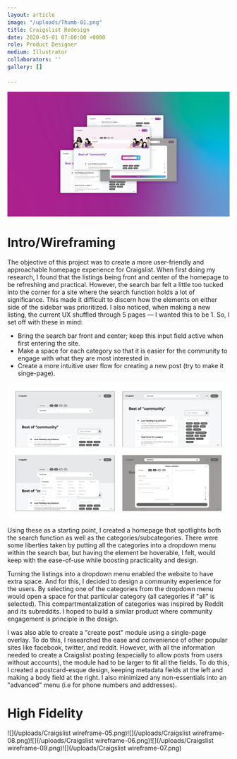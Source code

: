 ```yaml
---
layout: article
image: "/uploads/Thumb-01.png"
title: Craigslist Redesign
date: 2020-05-01 07:00:00 +0000
role: Product Designer
medium: Illustrator
collaborators: ''
gallery: []

---
```

![](/uploads/Thumb-01.png)

# Intro/Wireframing

The objective of this project was to create a more user-friendly and approachable homepage experience for Craigslist. When first doing my research, I found that the listings being front and center of the homepage to be refreshing and practical. However, the search bar felt a little too tucked into the corner for a site where the search function holds a lot of significance. This made it difficult to discern how the elements on either side of the sidebar was prioritized. I also noticed, when making a new listing, the current UX shuffled through 5 pages — I wanted this to be 1. So, I set off with these in mind:

* Bring the search bar front and center; keep this input field active when first entering the site.
* Make a space for each category so that it is easier for the community to engage with what they are most interested in.
* Create a more intuitive user flow for creating a new post (try to make it singe-page).

![](/uploads/Untitled-2-01.png)

Using these as a starting point, I created a homepage that spotlights both the search function as well as the categories/subcategories. There were some liberties taken by putting all the categories into a dropdown menu within the search bar, but having the element be hoverable, I felt, would keep with the ease-of-use while boosting practicality and design.

Turning the listings into a dropdown menu enabled the website to have extra space. And for this, I decided to design a community experience for the users. By selecting one of the categories from the dropdown menu would open a space for that particular category (all categories if "all" is selected). This compartmentalization of categories was inspired by Reddit and its subreddits. I hoped to build a similar product where community engagement is principle in the design.

I was also able to create a "create post" module using a single-page overlay. To do this, I researched the ease and convenience of other popular sites like facebook, twitter, and reddit. However, with all the information needed to create a Craigslist posting (especially to allow posts from users without accounts), the module had to be larger to fit all the fields. To do this, I created a postcard-esque design, keeping metadata fields at the left and making a body field at the right. I also minimized any non-essentials into an "advanced" menu (i.e for phone numbers and addresses).

# High Fidelity

![](/uploads/Craigslist wireframe-05.png)![](/uploads/Craigslist wireframe-08.png)![](/uploads/Craigslist wireframe-06.png)![](/uploads/Craigslist wireframe-09.png)![](/uploads/Craigslist wireframe-07.png)